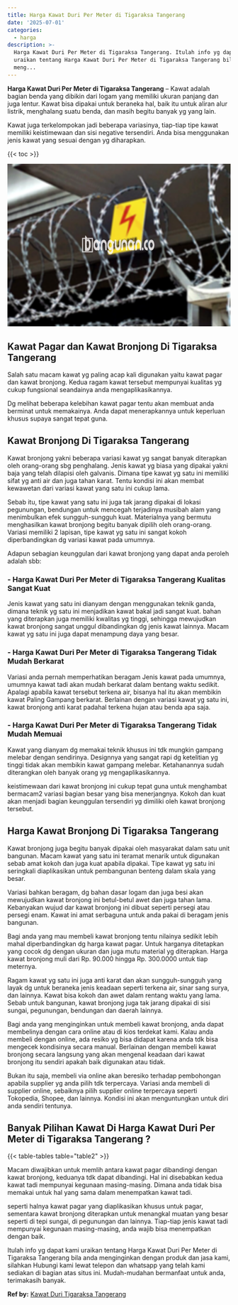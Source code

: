 ```yaml
---
title: Harga Kawat Duri Per Meter di Tigaraksa Tangerang
date: '2025-07-01'
categories:
  - harga
description: >-
  Harga Kawat Duri Per Meter di Tigaraksa Tangerang. Itulah info yg dapat kami
  uraikan tentang Harga Kawat Duri Per Meter di Tigaraksa Tangerang bila anda
  meng...
---
```


**Harga Kawat Duri Per Meter di Tigaraksa Tangerang** – Kawat adalah bagian benda yang dibikin dari logam yang memiliki ukuran panjang dan juga lentur. Kawat bisa dipakai untuk beraneka hal, baik itu untuk aliran alur listrik, menghalang suatu benda, dan masih begitu banyak yg yang lain.

Kawat juga terkelompokan jadi beberapa variasinya, tiap-tiap tipe kawat memiliki keistimewaan dan sisi negative tersendiri. Anda bisa menggunakan jenis kawat yang sesuai dengan yg diharapkan.

{{< toc >}}

![Harga Kawat Duri Per Meter di Tigaraksa Tangerang](/images/jual-kawat-murah13.png)

## Kawat Pagar dan Kawat Bronjong Di Tigaraksa Tangerang

Salah satu macam kawat yg paling acap kali digunakan yaitu kawat pagar dan kawat bronjong. Kedua ragam kawat tersebut mempunyai kualitas yg cukup fungsional seandainya anda mengaplikasikannya.

Dg melihat beberapa kelebihan kawat pagar tentu akan membuat anda berminat untuk memakainya. Anda dapat menerapkannya untuk keperluan khusus supaya sangat tepat guna.

## Kawat Bronjong Di Tigaraksa Tangerang

Kawat bronjong yakni beberapa variasi kawat yg sangat banyak diterapkan oleh orang-orang sbg penghalang. Jenis kawat yg biasa yang dipakai yakni baja yang telah dilapisi oleh galvanis. Dimana tipe kawat yg satu ini memiliki sifat yg anti air dan juga tahan karat. Tentu kondisi ini akan membat kewawetan dari variasi kawat yang satu ini cukup lama.

Sebab itu, tipe kawat yang satu ini juga tak jarang dipakai di lokasi pegunungan, bendungan untuk mencegah terjadinya musibah alam yang menimbulkan efek sungguh-sungguh kuat. Materialnya yang bermutu menghasilkan kawat bronjong begitu banyak dipilih oleh orang-orang. Variasi memiliki 2 lapisan, tipe kawat yg satu ini sangat kokoh diperbandingkan dg variasi kawat pada umumnya.

Adapun sebagian keunggulan dari kawat bronjong yang dapat anda peroleh adalah sbb:

### \- Harga Kawat Duri Per Meter di Tigaraksa Tangerang Kualitas Sangat Kuat

Jenis kawat yang satu ini dianyam dengan menggunakan teknik ganda, dimana teknik yg satu ini menjadikan kawat bakal jadi sangat kuat. bahan yang diterapkan juga memiliki kwalitas yg tinggi, sehingga mewujudkan kawat bronjong sangat unggul dibandingkan dg jenis kawat lainnya. Macam kawat yg satu ini juga dapat menampung daya yang besar.

### \- Harga Kawat Duri Per Meter di Tigaraksa Tangerang Tidak Mudah Berkarat

Variasi anda pernah memperhatikan beragam Jenis kawat pada umumnya, umumnya kawat tadi akan mudah berkarat dalam bentang waktu sedikit. Apalagi apabila kawat tersebut terkena air, bisanya hal itu akan membikin kawat Paling Gampang berkarat. Berlainan dengan variasi kawat yg satu ini, kawat bronjong anti karat padahal terkena hujan atau benda apa saja.

### \- Harga Kawat Duri Per Meter di Tigaraksa Tangerang Tidak Mudah Memuai

Kawat yang dianyam dg memakai teknik khusus ini tdk mungkin gampang melebar dengan sendirinya. Designnya yang sangat rapi dg ketelitian yg tinggi tidak akan membikin kawat gampang melebar. Ketahanannya sudah diterangkan oleh banyak orang yg mengaplikasikannya.

keistimewaan dari kawat bronjong ini cukup tepat guna untuk menghambat bermacam2 variasi bagian besar yang bisa menerjangnya. Kokoh dan kuat akan menjadi bagian keunggulan tersendiri yg dimiliki oleh kawat bronjong tersebut.

## Harga Kawat Bronjong Di Tigaraksa Tangerang

Kawat bronjong juga begitu banyak dipakai oleh masyarakat dalam satu unit bangunan. Macam kawat yang satu ini teramat menarik untuk digunakan sebab amat kokoh dan juga kuat apabila dipakai. Tipe kawat yg satu ini seringkali diaplikasikan untuk pembangunan benteng dalam skala yang besar.

Variasi bahkan beragam, dg bahan dasar logam dan juga besi akan mewujudkan kawat bronjong ini betul-betul awet dan juga tahan lama. Kebanyakan wujud dar kawat bronjong ini dibuat seperti persegi atau persegi enam. Kawat ini amat serbaguna untuk anda pakai di beragam jenis bangunan.

Bagi anda yang mau membeli kawat bronjong tentu nilainya sedikit lebih mahal diperbandingkan dg harga kawat pagar. Untuk harganya ditetapkan yang cocok dg dengan ukuran dan juga mutu material yg diterapkan. Harga kawat bronjong muli dari Rp. 90.000 hingga Rp. 300.0000 untuk tiap meternya.

Ragam kawat yg satu ini juga anti karat dan akan sungguh-sungguh yang layak dg untuk beraneka jenis keadaan seperti terkena air, sinar sang surya, dan lainnya. Kawat bisa kokoh dan awet dalam rentang waktu yang lama. Sebab untuk bangunan, kawat bronjong juga tak jarang dipakai di sisi sungai, pegunungan, bendungan dan daerah lainnya.

Bagi anda yang menginginkan untuk membeli kawat bronjong, anda dapat membelinya dengan cara online atau di kios terdekat kami. Kalau anda membeli dengan online, ada resiko yg bisa didapat karena anda tdk bisa mengecek kondisinya secara manual. Berlainan dengan membeli kawat bronjong secara langsung yang akan mengenal keadaan dari kawat bronjong itu sendiri apakah baik digunakan atau tidak.

Bukan itu saja, membeli via online akan beresiko terhadap pembohongan apabila supplier yg anda pilih tdk terpercaya. Variasi anda membeli di supplier online, sebaiknya pilih supplier online terpercaya seperti Tokopedia, Shopee, dan lainnya. Kondisi ini akan menguntungkan untuk diri anda sendiri tentunya.

## Banyak Pilihan Kawat Di Harga Kawat Duri Per Meter di Tigaraksa Tangerang ?

{{< table-tables table="table2" >}}

Macam diwajibkan untuk memlih antara kawat pagar dibandingi dengan kawat bronjong, keduanya tdk dapat dibandingi. Hal ini disebabkan kedua kawat tadi mempunyai kegunaan masing-masing. Dimana anda tidak bisa memakai untuk hal yang sama dalam menempatkan kawat tadi.

seperti halnya kawat pagar yang diaplikasikan khusus untuk pagar, sementara kawat bronjong diterapkan untuk menangkal muatan yang besar seperti di tepi sungai, di pegunungan dan lainnya. Tiap-tiap jenis kawat tadi mempunyai kegunaan masing-masing, anda wajib bisa menempatkan dengan baik.

Itulah info yg dapat kami uraikan tentang Harga Kawat Duri Per Meter di Tigaraksa Tangerang bila anda menginginkan dengan produk dan jasa kami, silahkan Hubungi kami lewat telepon dan whatsapp yang telah kami sediakan di bagian atas situs ini. Mudah-mudahan bermanfaat untuk anda, terimakasih banyak.

**Ref by:** [Kawat Duri Tigaraksa Tangerang](https://id.wikipedia.org/wiki/Kawat)
